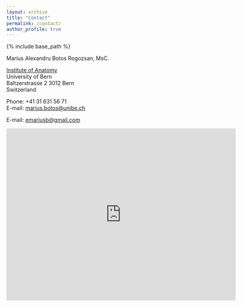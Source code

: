 ```yaml
---
layout: archive
title: "Contact"
permalink: /contact/
author_profile: true
---
```


{% include base_path %}

Marius Alexandru Botos Rogozsan, MsC.

[Institute of Anatomy](https://www.ana.unibe.ch/index_eng.html)  
University of Bern  
Baltzerstrasse 2
3012 Bern  
Switzerland

Phone: +41 31 631 56 71  
E-mail: [marius.botos@unibe.ch](mailto:marius.botos@unibe.ch)  

E-mail: [emariusb@gmail.com](mailto:emariusb@gmail.com)



<iframe src="https://www.google.com/maps/embed/v1/place?q=Baltzerstrasse 2,CH-3012+Bern, Schweiz&key=AIzaSyDSefHRgC2HcS1JMQGoFHwavtY0xMImzBA" width="600" height="450" frameborder="0" style="border:0" allowfullscreen></iframe>
